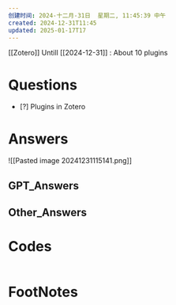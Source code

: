 ```yaml
---
创建时间: 2024-十二月-31日  星期二, 11:45:39 中午
created: 2024-12-31T11:45
updated: 2025-01-17T17
---
```

[[Zotero]]
Untill [[2024-12-31]]  : About 10 plugins 
# Questions

- [?] Plugins in Zotero


# Answers
![[Pasted image 20241231115141.png]]

## GPT_Answers


## Other_Answers


# Codes

```python

```



# FootNotes
